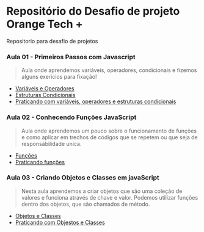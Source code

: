 # Repositório do Desafio de projeto Orange Tech +
Repositorio para desafio de projetos

### Aula 01 - Primeiros Passos com Javascript
>Aula onde aprendemos variáveis, operadores, condicionais e fizemos alguns exericios para fixação!

* [Variáveis e Operadores](https://github.com/FelipePPaiva/dio-desafios/tree/main/javascript/01%20-%20variaveis%20e%20operadores)
* [Estruturas Condicionais](https://github.com/FelipePPaiva/dio-desafios/tree/main/javascript/02%20-%20condicionais)
* [Praticando com variáveis, operadores e estruturas condicionais](https://github.com/FelipePPaiva/dio-desafios/tree/main/javascript/03%20-%20exercicios)

### Aula 02 - Conhecendo Funções JavaScript
>Aula onde aprendemos um pouco sobre o funcionamento de funções e como aplicar em trechos de códigos que se repetem ou que seja de responsábilidade uníca. 

* [Funções](https://github.com/FelipePPaiva/dio-desafios/tree/main/javascript/04%20-%20fun%C3%A7%C3%B5es)
* [Praticando funções](https://github.com/FelipePPaiva/dio-desafios/tree/main/javascript/05%20-%20praticando%20com%20fun%C3%A7%C3%B5es)

### Aula 03 - Criando Objetos e Classes em javaScript
>Nesta aula aprendemos a criar objetos que são uma coleção de valores e funciona através de chave e valor. Podemos utilizar funções dentro dos objetos, que são chamados de método.

* [Objetos e Classes](https://github.com/FelipePPaiva/dio-desafios/tree/main/javascript/06%20-%20classes%20e%20objetos)
* [Praticando com Objestos e Classes](https://github.com/FelipePPaiva/dio-desafios/tree/main/javascript/07%20-%20praticando%20com%20objetos%20e%20classes)

